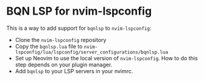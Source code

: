 # BQN LSP for nvim-lspconfig

This is a way to add support for `bqnlsp` to `nvim-lspconfig`:

- Clone the `nvim-lspconfig` repository
- Copy the `bqnlsp.lua` file to `nvim-lspconfig/lua/lspconfig/server_configurations/bqnlsp.lua`
- Set up Neovim to use the local version of `nvim-lspconfig`. How to do this step depends on your plugin manager.
- Add `bqnlsp` to your LSP servers in your nvimrc.
